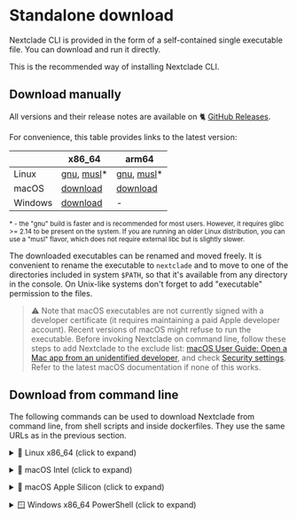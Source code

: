 # Standalone download

Nextclade CLI is provided in the form of a self-contained single executable file. You can download and run it directly.

This is the recommended way of installing Nextclade CLI.

## Download manually

All versions and their release notes are available on 🐈 [GitHub Releases](https://github.com/nextstrain/nextclade/releases).

For convenience, this table provides links to the latest version:

|         | x86_64                                                                                                                                                                                                                    | arm64                                                                                                                                                                                                                       |
|---------|---------------------------------------------------------------------------------------------------------------------------------------------------------------------------------------------------------------------------|-----------------------------------------------------------------------------------------------------------------------------------------------------------------------------------------------------------------------------|
| Linux   | [gnu](https://github.com/nextstrain/nextclade/releases/latest/download/nextclade-x86_64-unknown-linux-gnu), [musl](https://github.com/nextstrain/nextclade/releases/latest/download/nextclade-x86_64-unknown-linux-musl)* | [gnu](https://github.com/nextstrain/nextclade/releases/latest/download/nextclade-aarch64-unknown-linux-gnu), [musl](https://github.com/nextstrain/nextclade/releases/latest/download/nextclade-aarch64-unknown-linux-musl)* |
| macOS   | [download](https://github.com/nextstrain/nextclade/releases/latest/download/nextclade-x86_64-apple-darwin)                                                                                                                | [download](https://github.com/nextstrain/nextclade/releases/latest/download/nextclade-aarch64-apple-darwin)                                                                                                                 |
| Windows | [download](https://github.com/nextstrain/nextclade/releases/latest/download/nextclade-x86_64-pc-windows-gnu.exe)                                                                                                          | -                                                                                                                                                                                                                           |

<p>
<small>
* - the "gnu" build is faster and is recommended for most users. However, it requires glibc >= 2.14 to be present on the system. If you are running an older Linux distribution, you can use a "musl" flavor, which does not require external libc but is slightly slower.
</small>
</p>

The downloaded executables can be renamed and moved freely. It is convenient to rename the executable to `nextclade` and to move to one of the directories included in system `$PATH`, so that it's available from any directory in the console. On Unix-like systems don't forget to add "executable" permission to the files.

> ⚠️ Note that macOS executables are not currently signed with a developer certificate (it requires maintaining a paid Apple developer account). Recent versions of macOS might refuse to run the executable. Before invoking Nextclade on command line, follow these steps to add Nextclade to the exclude list:
> <a target="_blank" rel="noopener noreferrer" href="https://support.apple.com/guide/mac-help/open-a-mac-app-from-an-unidentified-developer-mh40616/mac">
> macOS User Guide: Open a Mac app from an unidentified developer</a>, and check <a target="_blank" rel="noopener noreferrer" href="https://support.apple.com/en-us/HT202491">
> Security settings</a>. Refer to the latest macOS documentation if none of this works.

## Download from command line

The following commands can be used to download Nextclade from command line, from shell scripts and inside dockerfiles. They use the same URLs as in the previous section.

<p>
<details>
<summary>
🐧 Linux x86_64 (click to expand)
</summary>

Download latest version:

```bash
curl -fsSL "https://github.com/nextstrain/nextclade/releases/latest/download/nextclade-x86_64-unknown-linux-gnu" -o "nextclade" && chmod +x nextclade
```

Download specific version:

```bash
curl -fsSL "https://github.com/nextstrain/nextclade/releases/download/3.0.0/nextclade-x86_64-unknown-linux-gnu" -o "nextclade" && chmod +x nextclade
```

</details>
</p>

<p>
<details>
<summary>
🍏 macOS Intel (click to expand)
</summary>

Download latest version:

```bash
curl -fsSL "https://github.com/nextstrain/nextclade/releases/latest/download/nextclade-x86_64-apple-darwin" -o "nextclade" && chmod +x nextclade
```

Download specific version:

```bash
curl -fsSL "https://github.com/nextstrain/nextclade/releases/download/3.0.0/nextclade-x86_64-apple-darwin" -o "nextclade" && chmod +x nextclade
```

</details>
</p>

<p>
<details>
<summary>
🍎 macOS Apple Silicon (click to expand)
</summary>

Download latest version:

```bash
curl -fsSL "https://github.com/nextstrain/nextclade/releases/latest/download/nextclade-aarch64-apple-darwin" -o "nextclade" && chmod +x nextclade
```

Download specific version:

```bash
curl -fsSL "https://github.com/nextstrain/nextclade/releases/download/3.0.0/nextclade-aarch64-apple-darwin" -o "nextclade" && chmod +x nextclade
```

</details>
</p>

<p>
<details>
<summary>
🪟 Windows x86_64 PowerShell (click to expand)
</summary>

Download latest version:

```powershell
Invoke-WebRequest https://github.com/nextstrain/nextclade/releases/latest/download/nextclade-x86_64-pc-windows-gnu.exe -O nextclade.exe
```

Download specific version:

```powershell
Invoke-WebRequest https://github.com/nextstrain/nextclade/releases/download/3.0.0/nextclade-x86_64-pc-windows-gnu.exe -O nextclade.exe
```

</details>
</p>
